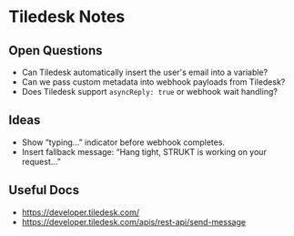 # Tiledesk Notes

## Open Questions
- Can Tiledesk automatically insert the user's email into a variable?
- Can we pass custom metadata into webhook payloads from Tiledesk?
- Does Tiledesk support `asyncReply: true` or webhook wait handling?

## Ideas
- Show “typing…” indicator before webhook completes.
- Insert fallback message: “Hang tight, STRUKT is working on your request…”

## Useful Docs
- https://developer.tiledesk.com/
- https://developer.tiledesk.com/apis/rest-api/send-message
